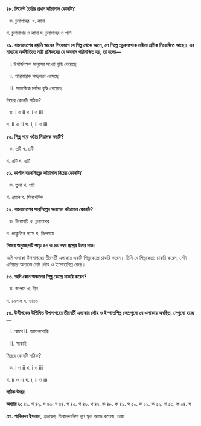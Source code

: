 **৪৮. সিমেন্ট তৈরির প্রধান কাঁচামাল কোনটি?**

  ক. চুনাপাথর  খ. কাদা  

গ. চুনাপাথর ও কাদা ঘ. চুনাপাথর ও পলি 

**৪৯. বাংলাদেশের রপ্তানি আয়ের সিংহভাগ যে শিল্প থেকে আসে, সে শিল্পে প্রচুরসংখ্যক মহিলা শ্রমিক নিয়োজিত আছে। এর মাধ্যমে অর্থনীতিতে নারী শ্রমিকদের যে অবদান পরিলক্ষিত হয়, তা হলো—**

  i. উপার্জনক্ষম মানুষের সংখ্যা বৃদ্ধি পেয়েছে

  ii. পারিবারিক সচ্ছলতা এসেছে

  iii. সামাজিক মর্যাদা বৃদ্ধি পেয়েছে

নিচের কোনটি সঠিক?

  ক. i ও ii খ. i ও iii  

গ. ii ও iii ঘ. i, ii ও iii

**৫০. শিল্প গড়ে ওঠার নিয়ামক কয়টি?**

  ক. ৩টি খ. ৪টি  

গ. ৫টি ঘ. ৬টি

**৫১. কার্পাস বয়নশিল্পের কাঁচামাল নিচের কোনটি?**

  ক. তুলা খ. পাট  

গ. রেয়ন ঘ. সিনথেটিক

**৫২. বাংলাদেশের সারশিল্পের অন্যতম কাঁচামাল কোনটি?**

  ক. চীনামাটি খ. চুনাপাথর  

গ. প্রাকৃতিক গ্যাস ঘ. জিপসাম

**নিচের অনুচ্ছেদটি পড়ে ৫৩ ও ৫৪ নম্বর প্রশ্নের উত্তর দাও।**

অমি ওসাকা উপসাগরের তীরবর্তী এলাকায় একটি শিল্পকেন্দ্রে চাকরি করেন। তিনি যে শিল্পকেন্দ্রে চাকরি করেন, সেটা এশিয়ার অন্যতম শ্রেষ্ঠ লৌহ ও ইস্পাতশিল্প কেন্দ্র।

**৫৩. অমি কোন অঞ্চলের শিল্প কেন্দ্রে চাকরি করেন?**

  ক. জাপান খ. চীন  

গ. নেপাল ঘ. ভারত

**৫৪. উদ্দীপকের উল্লিখিত উপসাগরের তীরবর্তী এলাকার লৌহ ও ইস্পাতশিল্প কেন্দ্রগুলো যে এলাকায় অবস্থিত, সেগুলো হচ্ছে—**

  i. কোবে ii. আমাগাসাকি 

  iii. সাকাই

নিচের কোনটি সঠিক?

  ক. i ও ii খ. i ও iii  

গ. ii ও iii ঘ. i, ii ও iii

**সঠিক উত্তর**

**অধ্যায় ৬:** ৪১. গ ৪২. ঘ ৪৩. ঘ ৪৪. ঘ ৪৫. গ ৪৬. খ ৪৭. ক ৪৮. ক ৪৯. ঘ ৫০. ক ৫১. ক ৫২. গ ৫৩. ক ৫৪. ঘ

**মো. শাকিরুল ইসলাম**, *প্রভাষক,* ভিকারুননিসা নূন স্কুল অ্যান্ড কলেজ, ঢাকা
